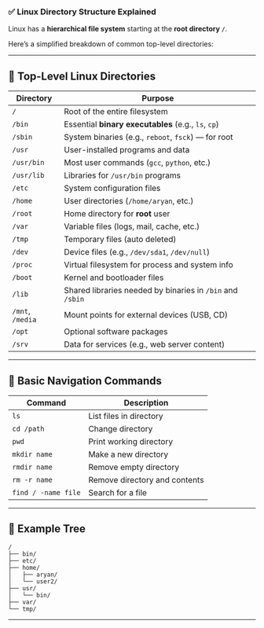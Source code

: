 ### ✅ Linux Directory Structure Explained

Linux has a **hierarchical file system** starting at the **root directory `/`**.

Here’s a simplified breakdown of common top-level directories:

---

## 📂 **Top-Level Linux Directories**

| Directory        | Purpose                                                   |
| ---------------- | --------------------------------------------------------- |
| `/`              | Root of the entire filesystem                             |
| `/bin`           | Essential **binary executables** (e.g., `ls`, `cp`)       |
| `/sbin`          | System binaries (e.g., `reboot`, `fsck`) — for root       |
| `/usr`           | User-installed programs and data                          |
| `/usr/bin`       | Most user commands (`gcc`, `python`, etc.)                |
| `/usr/lib`       | Libraries for `/usr/bin` programs                         |
| `/etc`           | System configuration files                                |
| `/home`          | User directories (`/home/aryan`, etc.)                    |
| `/root`          | Home directory for **root** user                          |
| `/var`           | Variable files (logs, mail, cache, etc.)                  |
| `/tmp`           | Temporary files (auto deleted)                            |
| `/dev`           | Device files (e.g., `/dev/sda1`, `/dev/null`)             |
| `/proc`          | Virtual filesystem for process and system info            |
| `/boot`          | Kernel and bootloader files                               |
| `/lib`           | Shared libraries needed by binaries in `/bin` and `/sbin` |
| `/mnt`, `/media` | Mount points for external devices (USB, CD)               |
| `/opt`           | Optional software packages                                |
| `/srv`           | Data for services (e.g., web server content)              |

---

## 🔹 Basic Navigation Commands

| Command             | Description                   |
| ------------------- | ----------------------------- |
| `ls`                | List files in directory       |
| `cd /path`          | Change directory              |
| `pwd`               | Print working directory       |
| `mkdir name`        | Make a new directory          |
| `rmdir name`        | Remove empty directory        |
| `rm -r name`        | Remove directory and contents |
| `find / -name file` | Search for a file             |

---

## 🔹 Example Tree

```
/
├── bin/
├── etc/
├── home/
│   ├── aryan/
│   └── user2/
├── usr/
│   └── bin/
├── var/
└── tmp/
```

---

